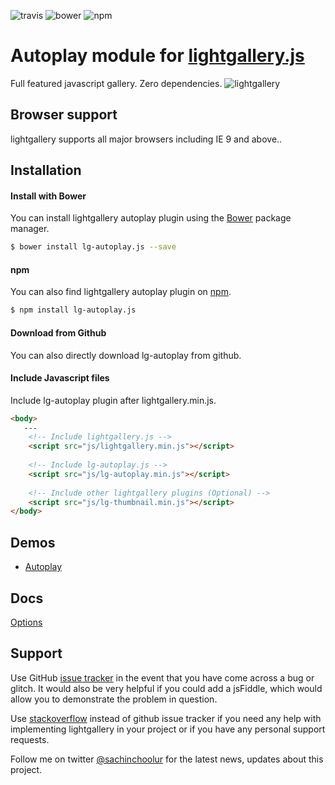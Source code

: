 ![travis](https://travis-ci.org/sachinchoolur/lg-autoplay.js.svg?branch=master)
![bower](https://img.shields.io/bower/v/lg-autoplay.js.svg)
![npm](https://img.shields.io/npm/v/lg-autoplay.js.svg)

# Autoplay module for [lightgallery.js](http://sachinchoolur.github.io/lightgallery.js/)
Full featured javascript gallery. Zero dependencies.
![lightgallery](https://raw.githubusercontent.com/sachinchoolur/lightGallery/master/lib/lg.png)
 
Browser support
---
lightgallery supports all major browsers including IE 9 and above..


Installation
---
#### Install with Bower

You can install lightgallery autoplay plugin using the [Bower](http://bower.io) package manager.

```sh
$ bower install lg-autoplay.js --save
```

#### npm

You can also find lightgallery autoplay plugin on [npm](http://npmjs.org).

```sh
$ npm install lg-autoplay.js
```
#### Download from Github

You can also directly download lg-autoplay from github.

#### Include Javascript files
Include lg-autoplay plugin after lightgallery.min.js.
``` html
<body>
   ---
    <!-- Include lightgallery.js -->
    <script src="js/lightgallery.min.js"></script>
    
    <!-- Include lg-autoplay.js -->
    <script src="js/lg-autoplay.min.js"></script>
    
    <!-- Include other lightgallery plugins (Optional) -->
    <script src="js/lg-thumbnail.min.js"></script>
</body>  
```

Demos 
----
  * [Autoplay](http://sachinchoolur.github.io/lightgallery.js)
  
Docs
-----
[Options](http://sachinchoolur.github.io/lightgallery.js/docs/api.html#lg-autoplay)

Support
----
Use GitHub [issue tracker](https://github.com/sachinchoolur/lg-autoplay.js/issues/new) in the event that you have come across a bug or glitch. It would also be very helpful if you could add a jsFiddle, which would allow you to demonstrate the problem in question.

Use [stackoverflow](https://stackoverflow.com/search?q=lightgallery) instead of github issue tracker if you need any help with implementing lightgallery in your project or if you have any personal support requests. 

Follow me on twitter [@sachinchoolur](https://twitter.com/sachinchoolur) for the latest news, updates about this project.

